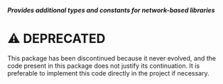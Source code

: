 ***Provides additional types and constants for network-based libraries***


# :warning: DEPRECATED

This package has been discontinued because it never evolved, and the code present in this package does not justify its continuation. It is preferable to implement this code directly in the project if necessary.
